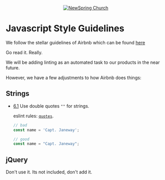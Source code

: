<p align="center" >
  <a href="http://newspring.cc">
    <img src="https://s3.amazonaws.com/ns.images/newspring/icons/newspring-church-logo-black.png" alt="NewSpring Church" title="NewSpring Church" />
  </a>
</p>

Javascript Style Guidelines
=======================

We follow the stellar guidelines of Airbnb which can be found [here](https://github.com/airbnb/javascript/blob/master/README.md)

Go read it. Really.

We will be adding linting as an automated task to our products in the near future.

However, we have a few adjustments to how Airbnb does things:

## Strings

  - [6.1](#6.1) <a name='6.1'></a> Use double quotes `""` for strings.

    eslint rules: [`quotes`](http://eslint.org/docs/rules/quotes.html).

    ```javascript
    // bad
    const name = 'Capt. Janeway';

    // good
    const name = "Capt. Janeway";
    ```

## jQuery

  Don't use it. Its not included, don't add it.
